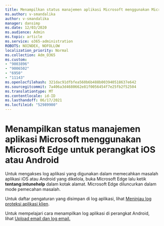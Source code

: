 ```yaml
---
title: Menampilkan status manajemen aplikasi Microsoft menggunakan Microsoft Edge untuk perangkat iOS atau Android
ms.author: v-smandalika
author: v-smandalika
manager: dansimp
ms.date: 12/03/2020
ms.audience: Admin
ms.topic: article
ms.service: o365-administration
ROBOTS: NOINDEX, NOFOLLOW
localization_priority: Normal
ms.collection: Adm_O365
ms.custom:
- "9003896"
- "9006502"
- "6950"
- "11143"
ms.openlocfilehash: 321dac91dfbfea560b6b488b003940518637e642
ms.sourcegitcommit: 7a406a3d4680662e81f0056454f7e25fb2f52504
ms.translationtype: MT
ms.contentlocale: id-ID
ms.lasthandoff: 06/17/2021
ms.locfileid: "52989900"
---
```

# <a name="view-the-management-status-of-microsoft-apps-by-using-microsoft-edge-for-ios-or-android-devices"></a>Menampilkan status manajemen aplikasi Microsoft menggunakan Microsoft Edge untuk perangkat iOS atau Android

Untuk mengakses log aplikasi yang digunakan dalam memecahkan masalah aplikasi iOS atau Android yang dikelola, buka Microsoft Edge lalu ketik **tentang:intunehelp** dalam kotak alamat. Microsoft Edge diluncurkan dalam mode pemecahan masalah.

Untuk daftar pengaturan yang disimpan di log aplikasi, lihat [Meninjau log proteksi aplikasi klien](/mem/intune/apps/app-protection-policy-settings-log).

Untuk mempelajari cara menampilkan log aplikasi di perangkat Android, lihat [Upload email dan log email.](/mem/intune/user-help/send-logs-to-your-it-admin-by-email-android)